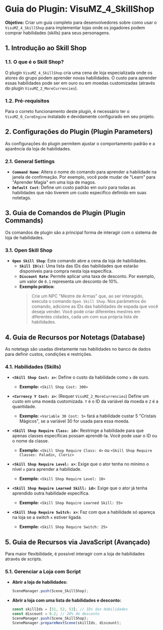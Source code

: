 # Guia do Plugin: VisuMZ_4_SkillShop

**Objetivo:** Criar um guia completo para desenvolvedores sobre como usar o `VisuMZ_4_SkillShop` para implementar lojas onde os jogadores podem comprar habilidades (skills) para seus personagens.

## 1. Introdução ao Skill Shop

### 1.1. O que é o Skill Shop?

O plugin `VisuMZ_4_SkillShop` cria uma cena de loja especializada onde os atores do grupo podem aprender novas habilidades. O custo para aprender essas habilidades pode ser em ouro ou em moedas customizadas (através do plugin `VisuMZ_2_MoreCurrencies`).

### 1.2. Pré-requisitos

Para o correto funcionamento deste plugin, é necessário ter o `VisuMZ_0_CoreEngine` instalado e devidamente configurado em seu projeto.

## 2. Configurações do Plugin (Plugin Parameters)

As configurações do plugin permitem ajustar o comportamento padrão e a aparência da loja de habilidades.

### 2.1. General Settings

- **`Command Name`**: Altera o nome do comando para aprender a habilidade na janela de confirmação. Por exemplo, você pode mudar de "Learn" para "Aprender Magia" em uma loja de magos.
- **`Default Cost`**: Define um custo padrão em ouro para todas as habilidades que não tiverem um custo específico definido em suas notetags.

## 3. Guia de Comandos de Plugin (Plugin Commands)

Os comandos de plugin são a principal forma de interagir com o sistema de loja de habilidades.

### 3.1. Open Skill Shop

- **`Open Skill Shop`**: Este comando abre a cena da loja de habilidades.
  - **`Skill ID(s)`**: Uma lista das IDs das habilidades que estarão disponíveis para compra nesta loja específica.
  - **`Discount Rate`**: Permite aplicar uma taxa de desconto. Por exemplo, um valor de `0.1` representa um desconto de 10%.
  - **Exemplo prático:**
    > Crie um NPC "Mestre de Armas" que, ao ser interagido, executa o comando `Open Skill Shop`. Nos parâmetros do comando, adicione as IDs das habilidades de espada que você deseja vender. Você pode criar diferentes mestres em diferentes cidades, cada um com sua própria lista de habilidades.

## 4. Guia de Recursos por Notetags (Database)

As notetags são usadas diretamente nas habilidades no banco de dados para definir custos, condições e restrições.

### 4.1. Habilidades (Skills)

- **`<Skill Shop Cost: x>`**: Define o custo da habilidade como `x` de ouro.
  - **Exemplo:** `<Skill Shop Cost: 300>`

- **`<Currency Y Cost: z>`**: (Requer `VisuMZ_2_MoreCurrencies`) Define um custo em uma moeda customizada. `Y` é o ID da variável da moeda e `Z` é a quantidade.
  - **Exemplo:** `<Variable 30 Cost: 5>` fará a habilidade custar 5 "Cristais Mágicos", se a variável 30 for usada para essa moeda.

- **`<Skill Shop Require Class: id>`**: Restringe a habilidade para que apenas classes específicas possam aprendê-la. Você pode usar o ID ou o nome da classe.
  - **Exemplo:** `<Skill Shop Require Class: 4>` ou `<Skill Shop Require Classes: Paladin, Cleric>`

- **`<Skill Shop Require Level: x>`**: Exige que o ator tenha no mínimo o nível `x` para aprender a habilidade.
  - **Exemplo:** `<Skill Shop Require Level: 10>`

- **`<Skill Shop Require Learned Skill: id>`**: Exige que o ator já tenha aprendido outra habilidade específica.
  - **Exemplo:** `<Skill Shop Require Learned Skill: 55>`

- **`<Skill Shop Require Switch: x>`**: Faz com que a habilidade só apareça na loja se a switch `x` estiver ligada.
  - **Exemplo:** `<Skill Shop Require Switch: 25>`

## 5. Guia de Recursos via JavaScript (Avançado)

Para maior flexibilidade, é possível interagir com a loja de habilidades através de scripts.

### 5.1. Gerenciar a Loja com Script

- **Abrir a loja de habilidades:**

  ```javascript
  SceneManager.push(Scene_SkillShop);
  ```

- **Abrir a loja com uma lista de habilidades e desconto:**

  ```javascript
  const skillIds = [51, 52, 53]; // IDs das Habilidades
  const discount = 0.2; // 20% de desconto
  SceneManager.push(Scene_SkillShop);
  SceneManager.prepareNextScene(skillIds, discount);
  ```
